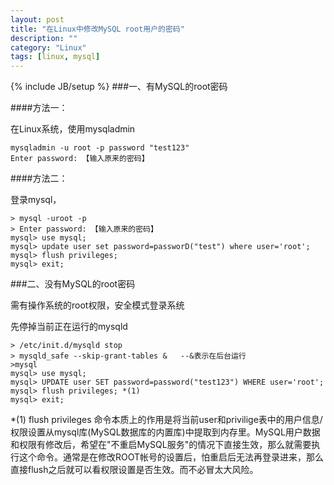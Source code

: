 ```yaml
---
layout: post
title: "在Linux中修改MySQL root用户的密码"
description: ""
category: "Linux"
tags: [linux, mysql]
---
```

{% include JB/setup %}
###一、有MySQL的root密码

####方法一：

在Linux系统，使用mysqladmin

<!-- more -->

    mysqladmin -u root -p password "test123"
    Enter password: 【输入原来的密码】

####方法二：

登录mysql，

    > mysql -uroot -p
    > Enter password: 【输入原来的密码】
    mysql> use mysql;
    mysql> update user set password=passworD("test") where user='root';
    mysql> flush privileges;
    mysql> exit;      

###二、没有MySQL的root密码

需有操作系统的root权限，安全模式登录系统

先停掉当前正在运行的mysqld

    > /etc/init.d/mysqld stop
    > mysqld_safe --skip-grant-tables &   --&表示在后台运行
    >mysql
    mysql> use mysql;
    mysql> UPDATE user SET password=password("test123") WHERE user='root';   
    mysql> flush privileges; *(1)
    mysql> exit;

*(1) flush privileges 命令本质上的作用是将当前user和privilige表中的用户信息/权限设置从mysql库(MySQL数据库的内置库)中提取到内存里。MySQL用户数据和权限有修改后，希望在"不重启MySQL服务"的情况下直接生效，那么就需要执行这个命令。通常是在修改ROOT帐号的设置后，怕重启后无法再登录进来，那么直接flush之后就可以看权限设置是否生效。而不必冒太大风险。
